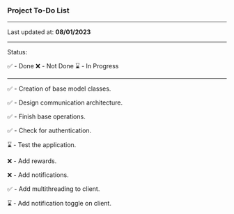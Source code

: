 ### Project To-Do List

---

Last updated at: **08/01/2023**

---

Status: 

✅ - Done 
❌ - Not Done
⌛ - In Progress

---

✅ - Creation of base model classes.

✅ - Design communication architecture.

✅ - Finish base operations.

✅ - Check for authentication.

⌛ - Test the application.

❌ - Add rewards.

❌ - Add notifications.

✅ - Add multithreading to client.

⌛ - Add notification toggle on client.


